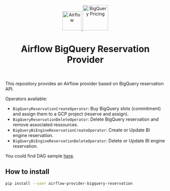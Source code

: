 <p align="center">
  <a href="https://www.airflow.apache.org">
    <img alt="Airflow" src="https://cwiki.apache.org/confluence/download/attachments/145723561/airflow_transparent.png?api=v2" width="60" />
  </a>
  <a href="https://cloud.google.com/bigquery/docs">
    <img alt="BigQuery Pricing" src="https://storage.googleapis.com/data-fullstack-utils-public/logo_bq_pricing_bg.png" width="80" />
  </a>
</p>
<h1 align="center">
  Airflow BigQuery Reservation Provider
</h1>
<br/>

This repository provides an Airflow provider based on BigQuery reservation API.

Operators available:
* `BigQueryReservationCreateOperator`: Buy BigQuery slots (commitment) and assign them to a GCP project (reserve and assign).
* `BigQueryReservationDeleteOperator`: Delete BigQuery reservation and remove associated ressources.
* `BigQueryBiEngineReservationCreateOperator`: Create or Update BI engine reservation.
* `BigQueryBiEngineReservationDeleteOperator`: Delete or Update BI engine reservation.

You could find DAG sample [here](https://github.com/PierreC1024/airflow-provider-bigquery-reservation/tree/main/airflow_provider_bigquery_reservation/example_dags).

## How to install

```bash
pip install --user airflow-provider-bigquery-reservation
```
